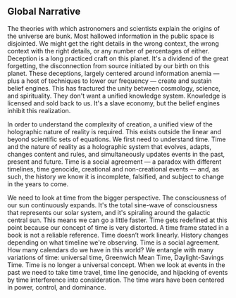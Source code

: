 

## Global Narrative

The theories with which astronomers and scientists explain the origins of the universe are bunk.
Most hallowed information in the public space is disjointed.
We might get the right details in the wrong context,
the wrong context with the right details,
or any number of percentages of either.
Deception is a long practiced craft on this planet.
It's a dividend of the great forgetting,
the disconnection from source initiated by our birth on this planet.
These deceptions,
largely centered around information anemia
&mdash;
plus a host of techniques to lower our frequency
&mdash;
create and sustain belief engines.
This has fractured the unity between cosmology,
science,
and spirituality.
They don't want a unified knowledge system.
Knowledge is licensed and sold back to us.
It's a slave economy,
but the belief engines inhibit this realization.

In order to understand the complexity of creation,
a unified view of the holographic nature of reality is required.
This exists outside the linear and beyond scientific sets of equations.
We first need to understand time.
Time and the nature of reality as a holographic system that evolves,
adapts,
changes content and rules,
and simultaneously updates events in the past,
present and future.
Time is a social agreement
&mdash;
a paradox with different timelines,
time genocide,
creational and non-creational events
&mdash;
and,
as such,
the history we know it is incomplete,
falsified,
and subject to change in the years to come.

We need to look at time from the bigger perspective.
The consciousness of our sun continuously expands.
It's the total sine-wave of consciousness that represents our solar system,
and it's spiraling around the galactic central sun.
This means we can go a little faster.
Time gets redefined at this point because our concept of time is very distorted.
A time frame stated in a book is not a reliable reference.
Time doesn’t work linearly.
History changes depending on what timeline we're observing.
Time is a social agreement.
How many calendars do we have in this world?
We entangle with many variations of time:
universal time,
Greenwich Mean Time,
Daylight-Savings Time.
Time is no longer a universal concept.
When we look at events in the past we need to take time travel,
time line genocide,
and hijacking of events by time interference into consideration.
The time wars have been centered in power,
control,
and dominance.

